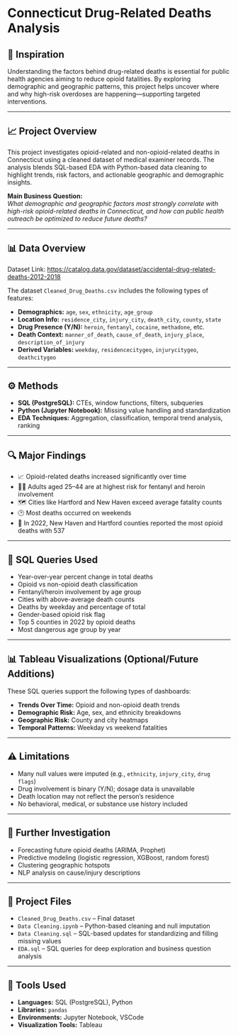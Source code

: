 # Connecticut Drug-Related Deaths Analysis

## 🌟 Inspiration
Understanding the factors behind drug-related deaths is essential for public health agencies aiming to reduce opioid fatalities. By exploring demographic and geographic patterns, this project helps uncover where and why high-risk overdoses are happening—supporting targeted interventions.

---

## 📈 Project Overview
This project investigates opioid-related and non-opioid-related deaths in Connecticut using a cleaned dataset of medical examiner records. The analysis blends SQL-based EDA with Python-based data cleaning to highlight trends, risk factors, and actionable geographic and demographic insights.

**Main Business Question:**  
*What demographic and geographic factors most strongly correlate with high-risk opioid-related deaths in Connecticut, and how can public health outreach be optimized to reduce future deaths?*

---

## 📊 Data Overview
Dataset Link: https://catalog.data.gov/dataset/accidental-drug-related-deaths-2012-2018

The dataset `Cleaned_Drug_Deaths.csv` includes the following types of features:

- **Demographics:** `age`, `sex`, `ethnicity`, `age_group`
- **Location Info:** `residence_city`, `injury_city`, `death_city`, `county`, `state`
- **Drug Presence (Y/N):** `heroin`, `fentanyl`, `cocaine`, `methadone`, etc.
- **Death Context:** `manner_of_death`, `cause_of_death`, `injury_place`, `description_of_injury`
- **Derived Variables:** `weekday`, `residencecitygeo`, `injurycitygeo`, `deathcitygeo`

---

## ⚙️ Methods
- **SQL (PostgreSQL):** CTEs, window functions, filters, subqueries
- **Python (Jupyter Notebook):** Missing value handling and standardization
- **EDA Techniques:** Aggregation, classification, temporal trend analysis, ranking

---

## 🔍 Major Findings
- 📈 Opioid-related deaths increased significantly over time
- 🧑‍🦱 Adults aged 25–44 are at highest risk for fentanyl and heroin involvement
- 🗺️ Cities like Hartford and New Haven exceed average fatality counts
- 🕑 Most deaths occurred on weekends
- 🧭 In 2022, New Haven and Hartford counties reported the most opioid deaths with 537

---

## 📌 SQL Queries Used
- Year-over-year percent change in total deaths
- Opioid vs non-opioid death classification
- Fentanyl/heroin involvement by age group
- Cities with above-average death counts
- Deaths by weekday and percentage of total
- Gender-based opioid risk flag
- Top 5 counties in 2022 by opioid deaths
- Most dangerous age group by year

---

## 📊 Tableau Visualizations (Optional/Future Additions)
These SQL queries support the following types of dashboards:
- **Trends Over Time:** Opioid and non-opioid death trends
- **Demographic Risk:** Age, sex, and ethnicity breakdowns
- **Geographic Risk:** County and city heatmaps
- **Temporal Patterns:** Weekday vs weekend fatalities

---

## ⚠️ Limitations
- Many null values were imputed (e.g., `ethnicity`, `injury_city`, `drug flags`)
- Drug involvement is binary (Y/N); dosage data is unavailable
- Death location may not reflect the person’s residence
- No behavioral, medical, or substance use history included

---

## 🔭 Further Investigation
- Forecasting future opioid deaths (ARIMA, Prophet)
- Predictive modeling (logistic regression, XGBoost, random forest)
- Clustering geographic hotspots
- NLP analysis on cause/injury descriptions

---

## 📂 Project Files
- `Cleaned_Drug_Deaths.csv` – Final dataset
- `Data Cleaning.ipynb` – Python-based cleaning and null imputation
- `Data Cleaning.sql` – SQL-based updates for standardizing and filling missing values
- `EDA.sql` – SQL queries for deep exploration and business question analysis

---

## 🧰 Tools Used
- **Languages:** SQL (PostgreSQL), Python 
- **Libraries:** `pandas`  
- **Environments:** Jupyter Notebook, VSCode  
- **Visualization Tools:** Tableau
